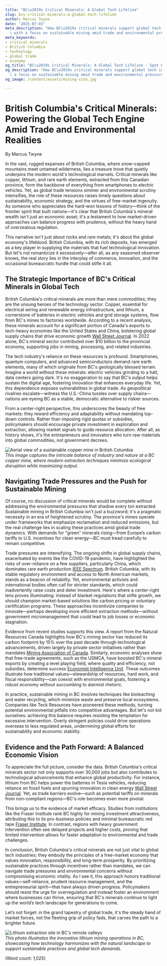 ```yaml
---
title: "BC\u2019s Critical Minerals: A Global Tech Lifeline"
slug: bcs-critical-minerals-a-global-tech-lifeline
author: Marcus Twyne
date: '2025-07-03'
meta_description: "How BC\u2019s critical minerals support global tech industries,\
  \ with a focus on sustainable mining amid trade and environmental pressures."
meta_keywords:
- critical minerals
- British Columbia
- technology
- global trade
- economy
og_title: "BC\u2019s Critical Minerals: A Global Tech Lifeline - Spot News 24"
og_description: "How BC\u2019s critical minerals support global tech industries, with\
  \ a focus on sustainable mining amid trade and environmental pressures."
og_image: /content/assets/mining-site.jpg

---
```

# British Columbia's Critical Minerals: Powering the Global Tech Engine Amid Trade and Environmental Realities

By Marcus Twyne  

In the vast, rugged expanses of British Columbia, where snow-capped mountains meet untamed wilderness, lies a treasure trove that quietly underpins the modern world's technological marvels. Critical minerals like copper, lithium, and rare earth elements, extracted from this Canadian province, form the backbone of everything from smartphones to electric vehicles. Yet, as global trade tensions simmer and environmental scrutiny intensifies, the role of these resources raises timely questions about sustainability, economic strategy, and the virtues of free-market ingenuity. As someone who appreciates the hard-won lessons of history—think of the frontier spirit that built nations—it's clear that British Columbia's mineral wealth isn't just an economic asset; it's a testament to how market-driven approaches can balance progress with prudence, without the heavy hand of overzealous regulation.

This narrative isn't just about rocks and rare metals; it's about the global economy's lifeblood. British Columbia, with its rich deposits, has emerged as a key player in supplying the materials that fuel technological innovation. But let's not romanticize it excessively—after all, as any seasoned observer knows, the real story lies in the interplay of commerce, innovation, and the occasional bureaucratic hurdle that could stifle it all.

## The Strategic Importance of BC's Critical Minerals in Global Tech

British Columbia's critical minerals are more than mere commodities; they are the unsung heroes of the technology sector. Copper, essential for electrical wiring and renewable energy infrastructure, and lithium, a cornerstone of batteries in electric vehicles and grid storage systems, flow from BC's mines to factories worldwide. According to a recent analysis, these minerals account for a significant portion of Canada's exports to tech-heavy economies like the United States and China, bolstering global supply chains that drive economic growth [Wall Street Journal](https://www.wsj.com/articles/canadas-critical-minerals-export-boom-2023). In 2022 alone, BC's mineral sector contributed over $10 billion to the provincial economy, supporting jobs in mining, processing, and related industries.

The tech industry's reliance on these resources is profound. Smartphones, quantum computers, and advanced semiconductors demand rare earth elements, many of which originate from BC's geologically blessed terrain. Imagine a world without these minerals: electric vehicles grinding to a halt, data centers going dark. It's no exaggeration to say that BC's output helps sustain the digital age, fostering innovation that enhances everyday life. Yet, this dependence exposes vulnerabilities in global trade. As geopolitical rivalries escalate—witness the U.S.-China tussles over supply chains—nations are eyeing BC as a stable, democratic alternative to riskier sources.

From a center-right perspective, this underscores the beauty of free markets: they reward efficiency and adaptability without mandating top-down controls. Rather than imposing rigid quotas or subsidies, policymakers should encourage private investment in exploration and extraction, allowing market signals to guide resource allocation. After all, as history shows, it's the entrepreneurs and innovators who turn raw materials into global commodities, not government decrees.

![Aerial view of a sustainable copper mine in British Columbia](/content/assets/bc-copper-mine-aerial.jpg)  
*This image captures the intricate balance of industry and nature at a BC copper mine, where modern extraction techniques minimize ecological disruption while maximizing output.*

## Navigating Trade Pressures and the Push for Sustainable Mining

Of course, no discussion of critical minerals would be complete without addressing the environmental pressures that shadow every ton extracted. Sustainable mining in British Columbia isn't just a buzzword; it's a pragmatic necessity in an era of heightened scrutiny. The province's mines operate under frameworks that emphasize reclamation and reduced emissions, but the real challenge lies in scaling these practices amid global trade dynamics. With demands for "green" minerals rising—from Europe’s carbon tariffs to U.S. incentives for clean energy—BC must tread carefully to remain competitive.

Trade pressures are intensifying. The ongoing shifts in global supply chains, exacerbated by events like the COVID-19 pandemic, have highlighted the risks of over-reliance on a few suppliers, particularly China, which dominates rare earth production [IEEE Spectrum](https://spectrum.ieee.org/critical-minerals-supply-chain-2023). British Columbia, with its stable regulatory environment and access to North American markets, stands as a beacon of reliability. Yet, environmental activists and international bodies often call for stricter standards, which could inadvertently raise costs and deter investment. Here's where a center-right lens proves illuminating: instead of blanket regulations that stifle growth, we should champion market-based solutions like carbon pricing or voluntary certification programs. These approaches incentivize companies to innovate—perhaps developing more efficient extraction methods—without government micromanagement that could lead to job losses or economic stagnation.

Evidence from recent studies supports this view. A report from the Natural Resources Canada highlights how BC's mining sector has reduced its carbon footprint by 15% over the past decade through technological advancements, driven largely by private sector initiatives rather than mandates [Mining Association of Canada](https://mining.ca/resources/reports/sustainable-mining-in-canada-2022). Similarly, economic analyses show that free-trade agreements, such as the USMCA, have boosted BC's mineral exports by creating a level playing field, where quality and efficiency, not subsidies, determine success [Economist Intelligence Unit](https://www.eiu.com/article/critical-minerals-and-global-trade-dynamics-2023). These outcomes illustrate how traditional values—stewardship of resources, hard work, and fiscal responsibility—can coexist with environmental goals, fostering a robust economy without succumbing to alarmist rhetoric.

In practice, sustainable mining in BC involves techniques like bioleaching and water recycling, which minimize waste and preserve local ecosystems. Companies like Teck Resources have pioneered these methods, turning potential environmental pitfalls into competitive advantages. But let's not kid ourselves: achieving this balance requires resisting the temptation for excessive intervention. Overly stringent policies could drive operations overseas to less regulated areas, undermining global efforts for sustainability and economic stability.

## Evidence and the Path Forward: A Balanced Economic Vision

To appreciate the full picture, consider the data. British Columbia's critical minerals sector not only supports over 30,000 jobs but also contributes to technological advancements that enhance global productivity. For instance, lithium from BC helps power the batteries in Tesla vehicles, reducing reliance on fossil fuels and spurring innovation in clean energy [Wall Street Journal](https://www.wsj.com/articles/lithium-supply-and-ev-revolution-2023). Yet, as trade barriers evolve—such as potential tariffs on minerals from non-compliant regions—BC's role becomes even more pivotal.

This brings us to the evidence of market efficacy. Studies from institutions like the Fraser Institute rank BC highly for mining investment attractiveness, attributing this to its pro-business policies and minimal bureaucratic red tape [Fraser Institute](https://www.fraserinstitute.org/studies/annual-survey-of-mining-companies-2022). In contrast, regions with heavy government intervention often see delayed projects and higher costs, proving that limited intervention allows for faster adaptation to environmental and trade challenges.

In conclusion, British Columbia's critical minerals are not just vital to global tech industries; they embody the principles of a free-market economy that values innovation, responsibility, and long-term prosperity. By prioritizing sustainable practices through incentives rather than mandates, we can navigate trade pressures and environmental concerns without compromising economic vitality. As I see it, this approach honors traditional values—self-reliance, prudent resource management, and the entrepreneurial spirit—that have always driven progress. Policymakers should resist the urge for overregulation and instead foster an environment where businesses can thrive, ensuring that BC's minerals continue to light up the world’s tech landscape for generations to come.

Let’s not forget: in the grand tapestry of global trade, it's the steady hand of market forces, not the fleeting grip of policy fads, that carves the path to a brighter future.

![Lithium extraction site in BC's remote valleys](/content/assets/bc-lithium-extraction-site.jpg)  
*This photo illustrates the innovative lithium mining operations in BC, showcasing how technology harmonizes with the natural landscape to support sustainable practices and global tech demands.*  

(Word count: 1,025)
